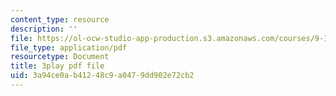 ```yaml
---
content_type: resource
description: ''
file: https://ol-ocw-studio-app-production.s3.amazonaws.com/courses/9-14-brain-structure-and-its-origins-spring-2014/3a94ce0ab41248c9a0479dd902e72cb2_555134.pdf
file_type: application/pdf
resourcetype: Document
title: 3play pdf file
uid: 3a94ce0a-b412-48c9-a047-9dd902e72cb2
---
```

